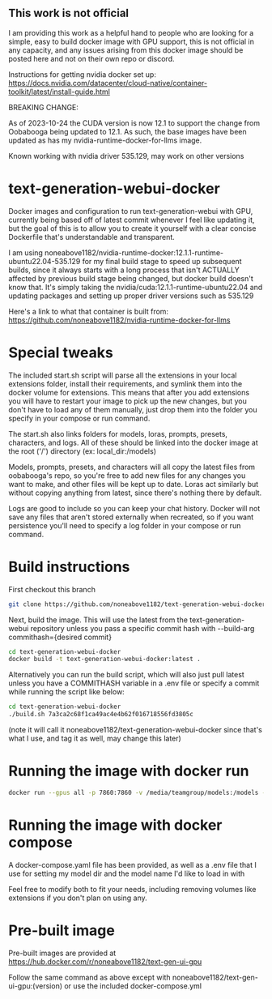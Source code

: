 ## This work is not official

I am providing this work as a helpful hand to people who are looking for a simple, easy to build docker image with GPU support, this is not official in any capacity, and any issues arising from this docker image should be posted here and not on their own repo or discord.

Instructions for getting nvidia docker set up: https://docs.nvidia.com/datacenter/cloud-native/container-toolkit/latest/install-guide.html

BREAKING CHANGE:

As of 2023-10-24 the CUDA version is now 12.1 to support the change from Oobabooga being updated to 12.1. As such, the base images have been updated as has my nvidia-runtime-docker-for-llms image.

Known working with nvidia driver 535.129, may work on other versions

# text-generation-webui-docker

Docker images and configuration to run text-generation-webui with GPU, currently being based off of latest commit whenever I feel like updating it, but the goal of this is to allow you to create it yourself with a clear concise Dockerfile that's understandable and transparent.

I am using noneabove1182/nvidia-runtime-docker:12.1.1-runtime-ubuntu22.04-535.129 for my final build stage to speed up subsequent builds, since it always starts with a long process that isn't ACTUALLY affected by previous build stage being changed, but docker build doesn't know that. It's simply taking the nvidia/cuda:12.1.1-runtime-ubuntu22.04 and updating packages and setting up proper driver versions such as 535.129

Here's a link to what that container is built from:
https://github.com/noneabove1182/nvidia-runtime-docker-for-llms

# Special tweaks

The included start.sh script will parse all the extensions in your local extensions folder, install their requirements, and symlink them into the docker volume for extensions. This means that after you add extensions you will have to restart your image to pick up the new changes, but you don't have to load any of them manually, just drop them into the folder you specify in your compose or run command.

The start.sh also links folders for models, loras, prompts, presets, characters, and logs. All of these should be linked into the docker image at the root ('/') directory (ex: local_dir:/models)

Models, prompts, presets, and characters will all copy the latest files from oobabooga's repo, so you're free to add new files for any changes you want to make, and other files will be kept up to date. Loras act similarly but without copying anything from latest, since there's nothing there by default.

Logs are good to include so you can keep your chat history. Docker will not save any files that aren't stored externally when recreated, so if you want persistence you'll need to specify a log folder in your compose or run command.

# Build instructions

First checkout this branch

```sh
git clone https://github.com/noneabove1182/text-generation-webui-docker.git
```

Next, build the image. This will use the latest from the text-generation-webui repository unless you pass a specific commit hash with --build-arg commithash={desired commit}

```sh
cd text-generation-webui-docker
docker build -t text-generation-webui-docker:latest .
```

Alternatively you can run the build script, which will also just pull latest unless you have a COMMITHASH variable in a .env file or specify a commit while running the script like below:

```sh
cd text-generation-webui-docker
./build.sh 7a3ca2c68f1ca49ac4e4b62f016718556fd3805c
```

(note it will call it noneabove1182/text-generation-webui-docker since that's what I use, and tag it as well, may change this later)

# Running the image with docker run

```sh
docker run --gpus all -p 7860:7860 -v /media/teamgroup/models:/models -v ./logs:/logs text-generation-webui-docker:latest --model WizardLM-13B-V1.1-GPTQ --chat --listen --listen-port 7860
```

# Running the image with docker compose

A docker-compose.yaml file has been provided, as well as a .env file that I use for setting my model dir and the model name I'd like to load in with

Feel free to modify both to fit your needs, including removing volumes like extensions if you don't plan on using any.

# Pre-built image

Pre-built images are provided at https://hub.docker.com/r/noneabove1182/text-gen-ui-gpu

Follow the same command as above except with noneabove1182/text-gen-ui-gpu:(version) or use the included docker-compose.yml
